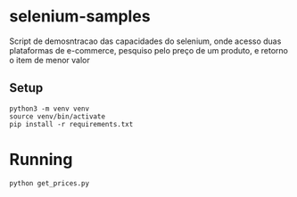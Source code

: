 # selenium-samples

Script de demosntracao das capacidades do selenium, onde acesso duas plataformas de e-commerce, pesquiso pelo preço de um produto, e retorno o item de menor valor

## Setup
    python3 -m venv venv
    source venv/bin/activate 
    pip install -r requirements.txt

# Running
    python get_prices.py 